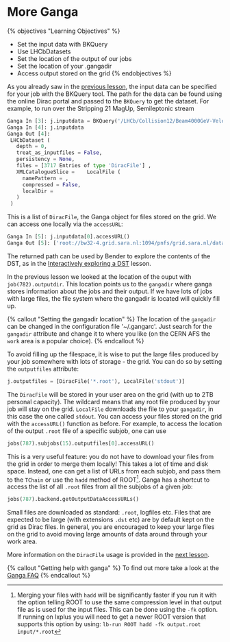 # More Ganga

{% objectives "Learning Objectives" %}
* Set the input data with BKQuery
* Use LHCbDatasets
* Set the location of the output of our jobs
* Set the location of your .gangadir
* Access output stored on the grid
{% endobjectives %} 

As you already saw in the [previous lesson](davinci-grid.html), the input data can be specified for your job with the BKQuery tool. The path for the data can be found using the online Dirac portal and passed to the `BKQuery` to get the dataset. For example, to run over the Stripping 21 MagUp, Semileptonic stream

```python
Ganga In [3]: j.inputdata = BKQuery('/LHCb/Collision12/Beam4000GeV-VeloClosed-MagUp/Real Data/Reco14/Stripping21r0p1a/90000000/SEMILEPTONIC.DST').getDataset()
Ganga In [4]: j.inputdata
Ganga Out [4]: 
 LHCbDataset (
   depth = 0,
   treat_as_inputfiles = False,
   persistency = None,
   files = [3717 Entries of type 'DiracFile'] ,
   XMLCatalogueSlice =    LocalFile (
     namePattern = ,
     compressed = False,
     localDir = 
   ) 
 )
```
This is a list of `DiracFile`, the Ganga object for files stored on the grid. We can access one locally via the `accessURL`:
```python
Ganga In [5]: j.inputdata[0].accessURL()
Ganga Out [5]: ['root://bw32-4.grid.sara.nl:1094/pnfs/grid.sara.nl/data/lhcb/LHCb/Collision12/SEMILEPTONIC.DST/00051179/0000/00051179_00006978_1.semileptonic.dst']
```
The returned path can be used by Bender to explore the contents of the DST, as in the [Interactively exploring a DST](interactive-dst.html) lesson.

In the previous lesson we looked at the location of the ouput with `job(782).outputdir`. This location points us to the `gangadir` where ganga stores information about the jobs and their output. If we have lots of jobs with large files, the file system where the gangadir is located will quickly fill up.

{% callout "Setting the gangadir location" %}
The location of the `gangadir` can be changed in the configuration file 
'~/.gangarc'. Just search for the `gangadir` attribute and change it to where 
you like (on the CERN AFS the `work` area is a popular choice).
{% endcallout %} 

To avoid filling up the filespace, it is wise to put the large files produced by your job somewhere with lots of storage - the grid. You can do so by setting the `outputfiles` attribute:

```python
j.outputfiles = [DiracFile('*.root'), LocalFile('stdout')]
```
The `DiracFile` will be stored in your user area on the grid (with up to 2TB personal capacity). The wildcard means that any root file produced by your job will stay on the grid. `LocalFile` downloads the file to your `gangadir`, in this case the one called `stdout`.
You can access your files stored on the grid with the `accessURL()` function as before. 
For example, to access the location of the output `.root` file of a specific subjob, one can use 

```python
jobs(787).subjobs(15).outputfiles[0].accessURL()
```
This is a very useful feature: you do not have to download your files from the grid in order to merge them locally! This takes a lot of time and disk space.
Instead, one can get a list of URLs from each subjob, and pass them to the `TChain` or use the `hadd` method of ROOT[^1]. 
Ganga has a shortcut to access the list of all `.root` files from all the subjobs of a given job:

```python
jobs(787).backend.getOutputDataAccessURLs()
```

Small files are downloaded as standard: `.root`, logfiles etc. Files that are expected to be large (with extensions `.dst` etc) are by default kept on the grid as Dirac files. In general, you are encouraged to keep your large files on the grid to avoid moving large amounts of data around through your work area. 

More information on the `DiracFile` usage is provided in the [next lesson](eos-storage.html).


{% callout "Getting help with ganga" %}
To find out more take a look at the [Ganga 
FAQ](https://twiki.cern.ch/twiki/bin/view/LHCb/FAQ/GangaLHCbFAQ)
{% endcallout %} 

[^1]: Merging your files with `hadd` will be significantly faster if you run it with the option telling ROOT to use the same compression level in that output file as is used for the input files. This can be done using the `-fk` option. If running on lxplus you will need to get a newer ROOT version that supports this option by using: `lb-run ROOT hadd -fk output.root input/*.root`
